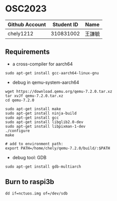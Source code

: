 # OSC2023

| Github Account | Student ID | Name          |
|----------------|------------|---------------|
|chely1212 | 310831002    | 王謙毓 |

## Requirements

* a cross-compiler for aarch64
```shell=
sudo apt-get install gcc-aarch64-linux-gnu
```

* debug in  qemu-system-aarch64
```shell=
wget https://download.qemu.org/qemu-7.2.0.tar.xz
tar xvJf qemu-7.2.0.tar.xz
cd qemu-7.2.0

sudo apt-get install make
sudo apt-get install ninja-build
sudo apt-get install gcc
sudo apt-get install libglib2.0-dev
sudo apt-get install libpixman-1-dev
./configure
make

# add to environment path:
export PATH=/home/chely/qemu-7.2.0/build/:$PATH
```

* debug tool: GDB
```shell=
sudo apt-get install gdb-multiarch
```

## Burn to raspi3b
```shell=
dd if=nctuos.img of=/dev/sdb
```


